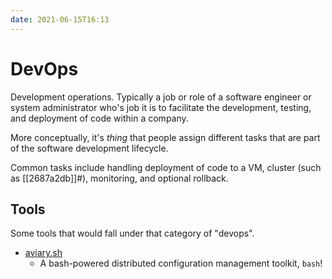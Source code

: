 ```yaml
---
date: 2021-06-15T16:13
---
```


# DevOps

Development operations. Typically a job or role of a software engineer or system
administrator who's job it is to facilitate the development, testing, and
deployment of code within a company.

More conceptually, it's *thing* that people assign different tasks that are part
of the software development lifecycle.

Common tasks include handling deployment of code to a VM, cluster (such as
[[2687a2db]]#), monitoring, and optional rollback.


## Tools

Some tools that would fall under that category of "devops".

* [aviary.sh](https://github.com/team-video/aviary.sh)
  * A bash-powered distributed configuration management toolkit, `bash`!

